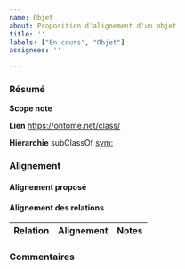 ```yaml
---
name: Objet
about: Proposition d'alignement d'un objet
title: ''
labels: ["En cours", "Objet"]
assignees: ''

---
```


### Résumé
**Scope note**

**Lien**
https://ontome.net/class/

**Hiérarchie**
subClassOf [sym:](https://ontome.net/class/)

### Alignement

#### Alignement proposé

#### Alignement des relations

| Relation | Alignement | Notes |
| -------- | ---------- | ----- |

### Commentaires
